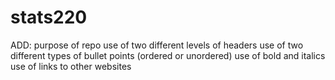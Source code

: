 # stats220

ADD:
purpose of repo
use of two different levels of headers
use of two different types of bullet points (ordered or unordered)
use of bold and italics
use of links to other websites
